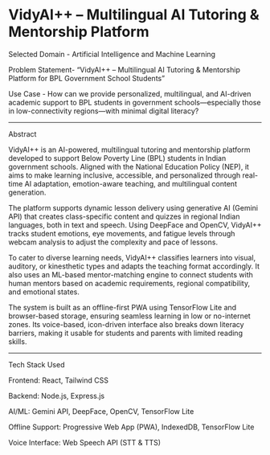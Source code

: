 # VidyAI++ – Multilingual AI Tutoring & Mentorship Platform
Selected Domain  - Artificial Intelligence and Machine Learning

Problem Statement- “VidyAI++ – Multilingual AI Tutoring & Mentorship Platform for BPL Government School Students”

Use Case         - How can we provide personalized, multilingual, and AI-driven academic support to BPL students in government schools—especially those in low-connectivity regions—with minimal digital literacy?
***************
Abstract

VidyAI++ is an AI-powered, multilingual tutoring and mentorship platform developed to support Below Poverty Line (BPL) students in Indian government schools. Aligned with the National Education Policy (NEP), it aims to make learning inclusive, accessible, and personalized through real-time AI adaptation, emotion-aware teaching, and multilingual content generation.

The platform supports dynamic lesson delivery using generative AI (Gemini API) that creates class-specific content and quizzes in regional Indian languages, both in text and speech. Using DeepFace and OpenCV, VidyAI++ tracks student emotions, eye movements, and fatigue levels through webcam analysis to adjust the complexity and pace of lessons.

To cater to diverse learning needs, VidyAI++ classifies learners into visual, auditory, or kinesthetic types and adapts the teaching format accordingly. It also uses an ML-based mentor-matching engine to connect students with human mentors based on academic requirements, regional compatibility, and emotional states.

The system is built as an offline-first PWA using TensorFlow Lite and browser-based storage, ensuring seamless learning in low or no-internet zones. Its voice-based, icon-driven interface also breaks down literacy barriers, making it usable for students and parents with limited reading skills.
*****************
Tech Stack Used

Frontend: React, Tailwind CSS

Backend: Node.js, Express.js

AI/ML: Gemini API, DeepFace, OpenCV, TensorFlow Lite

Offline Support: Progressive Web App (PWA), IndexedDB, TensorFlow Lite

Voice Interface: Web Speech API (STT & TTS)

